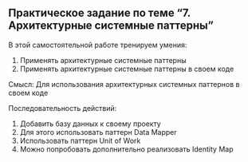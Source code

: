 ## Практическое задание по теме “7. Архитектурные системные паттерны”

В этой самостоятельной работе тренируем умения:

1. Применять архитектурные системные паттерны
2. Применять архитектурные системные паттерны в своем коде

Смысл: Для использования архитектурных системных паттернов в своем коде

Последовательность действий:

1. Добавить базу данных к своему проекту
2. Для этого использовать паттерн Data Mapper
3. Использовать паттерн Unit of Work
4. Можно попробовать дополнительно реализовать Identity Map
